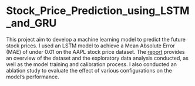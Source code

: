 # Stock_Price_Prediction_using_LSTM_and_GRU

This project aim to develop a machine learning model to predict the future stock prices. I used an LSTM model to achieve a Mean Absolute Error (MAE) of under
0.01 on the AAPL stock price dataset. The [report](./report.pdf) provides an overview of the dataset and the exploratory data analysis conducted, as well as 
the model training and calibration process. I also conducted an ablation study to evaluate the effect of various configurations on the model’s performance.
